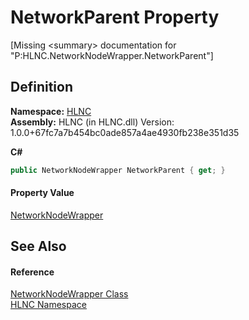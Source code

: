 # NetworkParent Property


\[Missing &lt;summary&gt; documentation for "P:HLNC.NetworkNodeWrapper.NetworkParent"\]



## Definition
**Namespace:** <a href="N_HLNC">HLNC</a>  
**Assembly:** HLNC (in HLNC.dll) Version: 1.0.0+67fc7a7b454bc0ade857a4ae4930fb238e351d35

**C#**
``` C#
public NetworkNodeWrapper NetworkParent { get; }
```



#### Property Value
<a href="T_HLNC_NetworkNodeWrapper">NetworkNodeWrapper</a>

## See Also


#### Reference
<a href="T_HLNC_NetworkNodeWrapper">NetworkNodeWrapper Class</a>  
<a href="N_HLNC">HLNC Namespace</a>  
